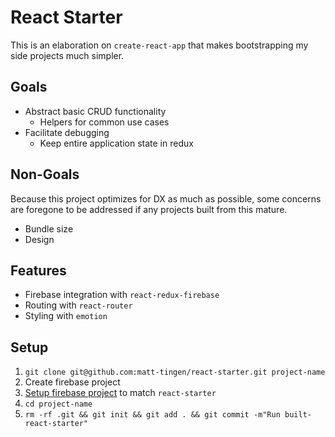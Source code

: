 # React Starter

This is an elaboration on `create-react-app` that makes bootstrapping my side projects much simpler.

## Goals

- Abstract basic CRUD functionality
  - Helpers for common use cases
- Facilitate debugging
  - Keep entire application state in redux

## Non-Goals

Because this project optimizes for DX as much as possible, some concerns are foregone to be addressed if any projects built from this mature.

- Bundle size
- Design

## Features

- Firebase integration with `react-redux-firebase`
- Routing with `react-router`
- Styling with `emotion`

## Setup

1.  `git clone git@github.com:matt-tingen/react-starter.git project-name`
1.  Create firebase project
1.  [Setup firebase project](./SETUP.md) to match `react-starter`
1.  `cd project-name`
1.  `rm -rf .git && git init && git add . && git commit -m"Run built-react-starter"`

